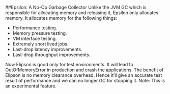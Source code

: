 ##Epsilon: A No-Op Garbage Collector
Unlike the JVM GC which is responsible for allocating memory and releasing it, Epsilon only allocates memory. It allocates memory for the following things:

- Performance testing.
- Memory pressure testing.
- VM interface testing.
- Extremely short lived jobs.
- Last-drop latency improvements.
- Last-drop throughput improvements.

Now Elipson is good only for test environments. It will lead to OutOfMemoryError in production and crash the applications. The benefit of Elipson is no memory clearance overhead. Hence it’ll give an accurate test result of performance and we can no longer GC for stopping it. Note: This is an experimental feature.